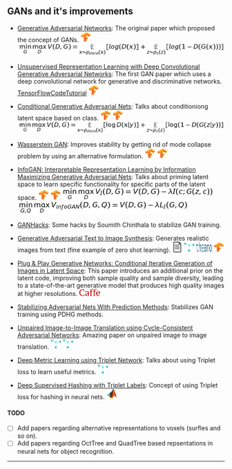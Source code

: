 ## GANs and it's improvements
- [Generative Adversarial Networks](https://arxiv.org/abs/1406.2661): The original paper which proposed the concept of GANs. [<img src="../README/images/logo/tf.jpg" width="24" height="24" />](https://wiseodd.github.io/techblog/2016/09/17/gan-tensorflow/)
![GAN loss](../README/images/gan.png)

- [Unsupervised Representation Learning with Deep Convolutional Generative Adversarial Networks](https://arxiv.org/abs/1511.06434): The first GAN paper which uses a deep convolutional network for generative and discriminative networks. [TensorFlowCodeTutorial](http://bamos.github.io/2016/08/09/deep-completion/) [<img src="../README/images/logo/tf.jpg" width="24" height="24" />](https://github.com/carpedm20/DCGAN-tensorflow)

- [Conditional Generative Adversarial Nets](https://arxiv.org/abs/1411.1784): Talks about conditioniong latent space based on class. [<img src="../README/images/logo/tf.jpg" width="24" height="24" />](https://wiseodd.github.io/techblog/2016/12/24/conditional-gan-tensorflow/) [<img src="../README/images/logo/tf.jpg" width="24" height="24" />](https://github.com/wiseodd/generative-models/blob/master/GAN/conditional_gan/cgan_tensorflow.py)
![CGAN loss](../README/images/cgan.png) 

- [Wasserstein GAN](https://arxiv.org/abs/1701.07875): Improves stability by getting rid of mode collapse problem by using an alternative formulation. [<img src="../README/images/logo/tf.jpg" width="24" height="24" />](https://wiseodd.github.io/techblog/2017/02/04/wasserstein-gan/) [<img src="../README/images/logo/tf.jpg" width="24" height="24" />](https://github.com/wiseodd/generative-models/blob/master/GAN/wasserstein_gan/wgan_tensorflow.py)

- [InfoGAN: Interpretable Representation Learning by Information Maximizing Generative Adversarial Nets](https://arxiv.org/abs/1606.03657): Talks about priming latent space to learn specific functionality for specific parts of the latent space. [<img src="../README/images/logo/tf.jpg" width="24" height="24" />](https://wiseodd.github.io/techblog/2017/01/29/infogan/) [<img src="../README/images/logo/tf.jpg" width="24" height="24" />](https://github.com/openai/InfoGAN)
![infoGAN loss 1](../README/images/infogan1.png) 
![infoGAN loss 2](../README/images/infogan2.png) 

- [GANHacks](https://github.com/soumith/ganhacks): Some hacks by Soumith Chinthala to stabilize GAN training. 

- [Generative Adversarial Text to Image Synthesis](https://arxiv.org/abs/1605.05396): Generates realistic images from text (fine example of zero shot learning). [<img src="../README/images/logo/document.png" width="24" height="24" />](../PaperSummaries/GAN/GANTextToImageSummary.txt)  [<img src="../README/images/logo/torch.png" width="24" height="24" />](https://github.com/reedscot/icml2016) [<img src="../README/images/logo/theano.svg" width="36" height="24" />](https://github.com/paarthneekhara/text-to-image) [<img src="../README/images/logo/tf.jpg" width="24" height="24" />](https://github.com/zsdonghao/text-to-image)

- [Plug & Play Generative Networks: Conditional Iterative Generation of Images in Latent Space](https://arxiv.org/abs/1612.00005):  This paper introduces an additional prior on the latent code, improving both sample quality and sample diversity, leading to a state-of-the-art generative model that produces high quality images at higher resolutions. [<img src="../README/images/logo/caffe-logo.png" width="48" height="16" />](https://github.com/Evolving-AI-Lab/ppgn)

- [Stabilizing Adversarial Nets With Prediction Methods](https://arxiv.org/abs/1705.07364): Stabilizes GAN training using PDHG methods. 

- [Unpaired Image-to-Image Translation using Cycle-Consistent Adversarial Networks](https://arxiv.org/abs/1703.10593): Amazing paper on unpaired image to image translation.  [<img src="../README/images/logo/torch.png" width="24" height="24" />](https://github.com/junyanz/pytorch-CycleGAN-and-pix2pix) [<img src="../README/images/logo/torch.png" width="24" height="24" />](https://github.com/junyanz/CycleGAN)

- [Deep Metric Learning using Triplet Network](https://arxiv.org/abs/1412.6622): Talks about using Triplet loss to learn useful metrics. [<img src="../README/images/logo/torch.png" width="24" height="24" />](https://github.com/eladhoffer/TripletNet)

- [Deep Supervised Hashing with Triplet Labels](http://www.cs.cmu.edu/~kkitani/pdf/WSK-ACCV16.pdf): Concept of using Triplet loss for hashing in neural nets. [<img src="../README/images/logo/matlab-Logo.png" width="24" height="24" />](https://github.com/Minione/DTSH) 

#### TODO
- [ ] Add papers regarding alternative representations to voxels (surfles and so on).
- [ ] Add papers regarding OctTree and QuadTree based repsentations in neural nets for object recognition.

***

